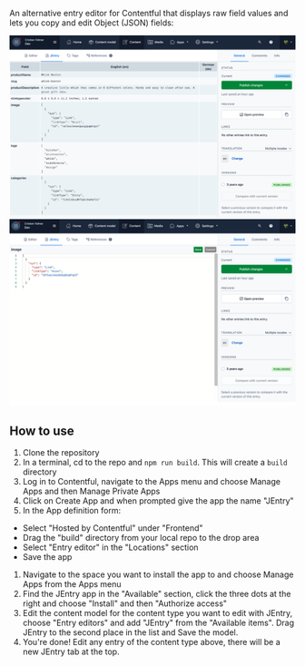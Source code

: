 An alternative entry editor for Contentful that displays raw field values and lets you copy and edit Object (JSON) fields:

![JEdit entry view](./jentry-view.png "JEdit entry view")
![JEdit field edit](./jentry-edit.png "JEdit field edit")

## How to use

1. Clone the repository
1. In a terminal, cd to the repo and `npm run build`. This will create a `build` directory
1. Log in to Contentful, navigate to the Apps menu and choose Manage Apps and then Manage Private Apps
1. Click on Create App and when prompted give the app the name "JEntry"
1. In the App definition form:
  * Select "Hosted by Contentful" under "Frontend"
  * Drag the "build" directory from your local repo to the drop area
  * Select "Entry editor" in the "Locations" section
  * Save the app
1. Navigate to the space you want to install the app to and choose Manage Apps from the Apps menu 
1. Find the JEntry app in the "Available" section, click the three dots at the right and choose "Install" and then "Authorize access"
1. Edit the content model for the content type you want to edit with JEntry, choose "Entry editors" and add "JEntry" from the "Available items". Drag JEntry to the second place in the list and Save the model.
1. You're done! Edit any entry of the content type above, there will be a new JEntry tab at the top.
